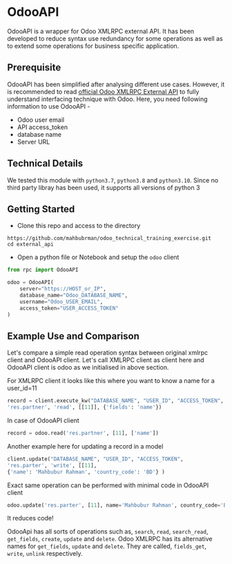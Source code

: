 # OdooAPI

OdooAPI is a wrapper for Odoo XMLRPC external API. It has been developed to 
reduce syntax use redundancy for some operations as well as to extend some 
operations for business specific application.



## Prerequisite
OdooAPI has been simplified after analysing different use cases. However, 
it is recommended to read [official Odoo XMLRPC External API](https://www.odoo.com/documentation/15.0/developer/misc/api/external_api.html) to fully understand
interfacing technique with Odoo. Here, you need following information to use OdooAPI -

- Odoo user email
- API access_token
- database name
- Server URL

## Technical Details

We tested this module with `python3.7`, `python3.8` and `python3.10`. Since no third party libray
has been used, it supports all versions of python 3

## Getting Started

- Clone this repo and access to the directory

```
https://github.com/mahbubrman/odoo_technical_training_exercise.git
cd external_api
```

- Open a python file or Notebook and setup the `odoo` client

```python
from rpc import OdooAPI

odoo = OdooAPI(
    server="https://HOST_or_IP",
    database_name="Odoo_DATABASE_NAME",
    username="Odoo_USER_EMAIL",
    access_token="USER_ACCESS_TOKEN"
)
```

## Example Use and Comparison

Let's compare a simple  read operation syntax between original xmlrpc client and OdooAPI client.  Let's call XMLRPC client as client here and OdooAPI client is odoo as we initialised in above section.



For XMLRPC client it looks like this where you want to know a name for a user_id=11

```python
record = client.execute_kw("DATABASE_NAME", "USER_ID", "ACCESS_TOKEN",
'res.partner', 'read', [[11]], {'fields': 'name'})
```

In case of OdooAPI client

```python
record = odoo.read('res.partner', [11], ['name'])
```


Another example here for updating a record in a model
```python
client.update("DATABASE_NAME", "USER_ID", "ACCESS_TOKEN",
'res.parter', 'write', [[11],
{'name': 'Mahbubur Rahman', 'country_code': 'BD'} )
```

Exact same operation can be performed with minimal code in OdooAPI client

```python
odoo.update('res.parter', [11], name='Mahbubur Rahman', country_code='BD')
```

It reduces code!


OdooApi has all sorts of operations such as, `search`, `read`, `search_read`, `get_fields`, `create`, `update` and 
`delete`. Odoo XMLRPC has its alternative names for `get_fields`, `update` and
`delete`. They are called, `fields_get`, `write`, `unlink` respectively. 